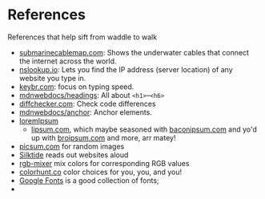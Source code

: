 # References

References that help sift from waddle to walk

- [submarinecablemap.com](https://www.submarinecablemap.com): Shows the underwater cables that connect the internet across the world.
- [nslookup.io](https://www.nslookup.io): Lets you find the IP address (server location) of any website you type in.
- [keybr.com](keybr.com): focus on typing speed.
- [mdnwebdocs/headings](https://developer.mozilla.org/en-US/docs/Web/HTML/Reference/Elements/Heading_Elements): All about `<h1>`–`<h6>`
- [diffchecker.com](diffchecker.com): Check code differences
- [mdnwebdocs/anchor](https://developer.mozilla.org/en-US/docs/Web/HTML/Reference/Elements/a): Anchor elements.
- [loremIpsum]()
  - [lipsum.com](lipsum.com), which maybe seasoned with [baconipsum.com](baconipsum.com) and yo'd up with [broipsum.com](broipsum.com) and more, arr matey!
- [picsum.com](picsum.com) for random images
- [Silktide](https://chromewebstore.google.com/detail/silktide-accessibility-ch/mpobacholfblmnpnfbiomjkecoojakah) reads out websites aloud
- [rgb-mixer](https://www.csfieldguide.org.nz/en/interactives/rgb-mixer/) mix colors for corresponding RGB values
- [colorhunt.co](colorhunt.co) color choices for you, you, and you!
- [Google Fonts](https://fonts.google.com/) is a good collection of fonts;
-
